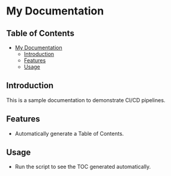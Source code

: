 # My Documentation

## Table of Contents

- [My Documentation](#my-documentation)
  - [Introduction](#introduction)
  - [Features](#features)
  - [Usage](#usage)


## Introduction
This is a sample documentation to demonstrate CI/CD pipelines.

## Features
- Automatically generate a Table of Contents.

## Usage
- Run the script to see the TOC generated automatically.
